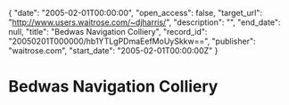 {
  "date": "2005-02-01T00:00:00", 
  "open_access": false, 
  "target_url": "http://www.users.waitrose.com/~djharris/", 
  "description": "", 
  "end_date": null, 
  "title": "Bedwas Navigation Colliery", 
  "record_id": "20050201T000000/hb1YTLgPDmaEefMoUySkkw==", 
  "publisher": "waitrose.com", 
  "start_date": "2005-02-01T00:00:00Z"
}

# Bedwas Navigation Colliery

